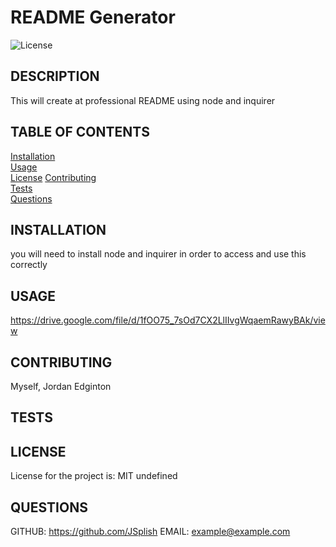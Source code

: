# README Generator

  ![License](https://img.shields.io/badge/license-undefined-brightgreen)

  ## DESCRIPTION
  This will create at professional README using node and inquirer

  ## TABLE OF CONTENTS
  [Installation](#installation)  
  [Usage](#usage)  
  [License](#license) 
  [Contributing](#contributing)  
  [Tests](#tests)   
  [Questions](#questions)
  
  ## INSTALLATION
  you will need to install node and inquirer in order to access and use this correctly

  ## USAGE
  https://drive.google.com/file/d/1fOO75_7sOd7CX2LlIIvgWqaemRawyBAk/view

  ## CONTRIBUTING
  Myself, Jordan Edginton

  ## TESTS
  

  ## LICENSE
  License for the project is: MIT
  undefined

  ## QUESTIONS
  GITHUB: https://github.com/JSplish
  EMAIL: example@example.com

